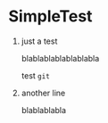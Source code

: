 SimpleTest
==================

1. just a test
    
    blablablablablablabla

	test `git`

2. another line

    blablablabla